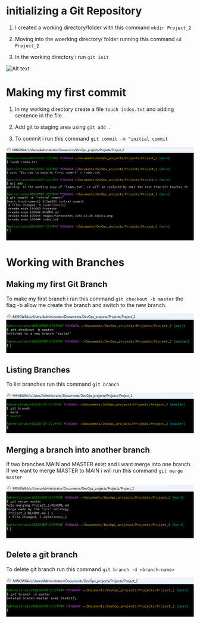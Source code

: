 #   initializing a Git Repository

1.  I created a working directory/folder with this command `mkdir Project_2`

2.  Moving into the woerking directory/ folder running this command `cd Project_2`

3.  In the working directory i run `git init` 

![Alt text](<Screenshot 2024-01-01 212849.png>)

#   Making my first commit

1. In my working directory create a file `touch index.txt` and adding sentence in the file.

2. Add git to staging area using `git add .`

3. To commit i run this command `git commit -m "initial commit`

![Alt text](<images_2/Screenshot 2023-12-26 213712.png>)

#  Working with Branches

##  Making my first Git Branch

To make my first branch i ran this command `git checkout -b master` the flag -b 
allow me create the branch and switch to the new branch.

![Alt text](<images_2/Screenshot 2024-01-05 231927.png>)

##  Listing Branches

To list branches run this command `git branch`

![Alt text](<images_2/Screenshot 2024-01-05 233349.png>)

##  Merging a branch into another branch

If two branches MAIN and MASTER exist and i want merge into one branch. If we want to merge MASTER to MAIN i will run this command `git merge master`

![Alt text](<images_2/Screenshot 2024-01-06 011758.png>)

##  Delete a git branch

To delete git branch run this command `git branch -d <branch-name>`

![Alt text](<images_2/Screenshot 2024-01-06 013116.png>)